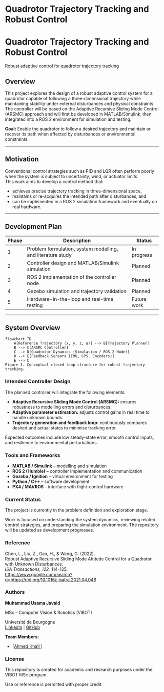 # Quadrotor Trajectory Tracking and Robust Control
 
# Quadrotor Trajectory Tracking and Robust Control
Robust adaptive control for quadrotor trajectory tracking

## Overview
This project explores the design of a robust adaptive control system for a quadrotor capable of following a three-dimensional trajectory while maintaining stability under external disturbances and physical constraints.  
The controller will be based on the Adaptive Recursive Sliding Mode Control (ARSMC) approach and will first be developed in MATLAB/Simulink, then integrated into a ROS 2 environment for simulation and testing.

**Goal:** Enable the quadrotor to follow a desired trajectory and maintain or recover its path when affected by disturbances or environmental constraints.

---

## Motivation
Conventional control strategies such as PID and LQR often perform poorly when the system is subject to uncertainty, wind, or actuator limits.  
This work aims to develop a control method that:

- achieves precise trajectory tracking in three-dimensional space,  
- maintains or re-acquires the intended path after disturbances, and  
- can be implemented in a ROS 2 simulation framework and eventually on real hardware.

---

## Development Plan

| Phase | Description | Status |
|-------|--------------|--------|
| 1 | Problem formulation, system modelling, and literature study | In progress |
| 2 | Controller design and MATLAB/Simulink simulation | Planned |
| 3 | ROS 2 implementation of the controller node | Planned |
| 4 | Gazebo simulation and trajectory validation | Planned |
| 5 | Hardware-in-the-loop and real-time testing | Future work |

---

## System Overview

```mermaid
flowchart TD
    A[Reference Trajectory (x, y, z, ψ)] --> B[Trajectory Planner]
    B --> C[ARSMC Controller]
    C --> D[Quadrotor Dynamics (Simulation / ROS 2 Node)]
    D --> E[Feedback Sensors (IMU, GPS, Encoders)]
    E --> C
Figure 1. Conceptual closed-loop structure for robust trajectory tracking.
````

### Intended Controller Design

The planned controller will integrate the following elements:

  * **Adaptive Recursive Sliding Mode Control (ARSMC):** ensures robustness to modelling errors and disturbances.
  * **Adaptive parameter estimation:** adjusts control gains in real time to handle unknown bounds.
  * **Trajectory generation and feedback loop:** continuously compares desired and actual states to minimise tracking error.

Expected outcomes include low steady-state error, smooth control inputs, and resilience to environmental perturbations.

### Tools and Frameworks

  * **MATLAB / Simulink** – modelling and simulation
  * **ROS 2 (Humble)** – controller implementation and communication
  * **Gazebo / Ignition** – virtual environment for testing
  * **Python / C++** – software development
  * **PX4 / MAVROS** – interface with flight-control hardware

### Current Status

The project is currently in the problem definition and exploration stage.

Work is focused on understanding the system dynamics, reviewing related control strategies, and preparing the simulation environment.
The repository will be updated as development progresses.

### Reference

Chen, L., Liu, Z., Gao, H., & Wang, G. (2022).  
Robust Adaptive Recursive Sliding Mode Attitude Control for a Quadrotor with Unknown Disturbances.  
*ISA Transactions, 122,* 114–125.  
https://www.google.com/search?q=https://doi.org/10.1016/j.isatra.2021.04.046

### Authors

**Muhammad Usama Javaid**

MSc – Computer Vision & Robotics (VIBOT)

Université de Bourgogne  
[LinkedIn](https://www.linkedin.com/in/imusama/) | [GitHub](https://github.com/imusama1)

**Team Members:**

  * [[Ahmed Khalil](https://github.com/ahmad-laradev)]

### License

This repository is created for academic and research purposes under the VIBOT MSc program.

Use or reference is permitted with proper credit.

```
```
